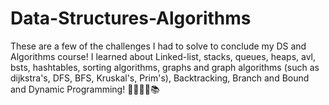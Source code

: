 # Data-Structures-Algorithms
These are a few of the challenges I had to solve to conclude my DS and Algorithms course!
I learned about Linked-list, stacks, queues, heaps, avl, bsts, hashtables, sorting algorithms,
graphs and graph algorithms (such as dijkstra's, DFS, BFS, Kruskal's, Prim's), Backtracking, Branch and Bound and Dynamic Programming!
🎲👨🏻‍💻📚
